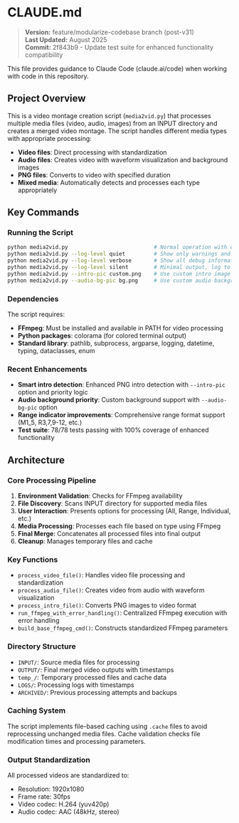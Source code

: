 # CLAUDE.md

> **Version:** feature/modularize-codebase branch (post-v31)  
> **Last Updated:** August 2025  
> **Commit:** 2f843b9 - Update test suite for enhanced functionality compatibility

This file provides guidance to Claude Code (claude.ai/code) when working with code in this repository.

## Project Overview

This is a video montage creation script (`media2vid.py`) that processes multiple media files (video, audio, images) from an INPUT directory and creates a merged video montage. The script handles different media types with appropriate processing:

- **Video files**: Direct processing with standardization
- **Audio files**: Creates video with waveform visualization and background images
- **PNG files**: Converts to video with specified duration
- **Mixed media**: Automatically detects and processes each type appropriately

## Key Commands

### Running the Script
```bash
python media2vid.py                           # Normal operation with colored output
python media2vid.py --log-level quiet         # Show only warnings and errors  
python media2vid.py --log-level verbose       # Show all debug information
python media2vid.py --log-level silent        # Minimal output, log to file only
python media2vid.py --intro-pic custom.png    # Use custom intro image
python media2vid.py --audio-bg-pic bg.png     # Use custom audio background
```

### Dependencies
The script requires:
- **FFmpeg**: Must be installed and available in PATH for video processing
- **Python packages**: colorama (for colored terminal output)
- **Standard library**: pathlib, subprocess, argparse, logging, datetime, typing, dataclasses, enum

### Recent Enhancements
- **Smart intro detection**: Enhanced PNG intro detection with `--intro-pic` option and priority logic
- **Audio background priority**: Custom background support with `--audio-bg-pic` option  
- **Range indicator improvements**: Comprehensive range format support (M1_5, R3,7,9-12, etc.)
- **Test suite**: 78/78 tests passing with 100% coverage of enhanced functionality

## Architecture

### Core Processing Pipeline
1. **Environment Validation**: Checks for FFmpeg availability
2. **File Discovery**: Scans INPUT directory for supported media files
3. **User Interaction**: Presents options for processing (All, Range, Individual, etc.)
4. **Media Processing**: Processes each file based on type using FFmpeg
5. **Final Merge**: Concatenates all processed files into final output
6. **Cleanup**: Manages temporary files and cache

### Key Functions
- `process_video_file()`: Handles video file processing and standardization
- `process_audio_file()`: Creates video from audio with waveform visualization  
- `process_intro_file()`: Converts PNG images to video format
- `run_ffmpeg_with_error_handling()`: Centralized FFmpeg execution with error handling
- `build_base_ffmpeg_cmd()`: Constructs standardized FFmpeg parameters

### Directory Structure
- `INPUT/`: Source media files for processing
- `OUTPUT/`: Final merged video outputs with timestamps
- `temp_/`: Temporary processed files and cache data
- `LOGS/`: Processing logs with timestamps
- `ARCHIVED/`: Previous processing attempts and backups

### Caching System
The script implements file-based caching using `.cache` files to avoid reprocessing unchanged media files. Cache validation checks file modification times and processing parameters.

### Output Standardization
All processed videos are standardized to:
- Resolution: 1920x1080
- Frame rate: 30fps
- Video codec: H.264 (yuv420p)
- Audio codec: AAC (48kHz, stereo)